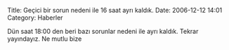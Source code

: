 Title: Geçici bir sorun nedeni ile 16 saat ayrı kaldık.
Date: 2006-12-12 14:01
Category: Haberler

Dün saat 18:00 den beri bazı sorunlar nedeni ile ayrı kaldık. Tekrar
yayındayız. Ne mutlu bize
